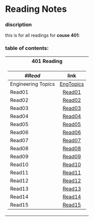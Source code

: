 # Reading Notes
### discription
this is for all readings for **couse 401**: <br />
### table of contents: <br />
<table>
<tr><th>401 Reading</th>
<tr><td>

|  ***#Read*** |      link      |
|----------|:-------------:|
| Engineering Topics | [EngTopics](https://yousef-401-advanced-javascript.github.io/reading-notes401/EngTopics)|
| Read01 | [Read01](https://yousef-401-advanced-javascript.github.io/reading-notes401/read01) |
| Read02 | [Read02](https://yousef-401-advanced-javascript.github.io/reading-notes401/read02) |
| Read03 | [Read03](https://yousef-401-advanced-javascript.github.io/reading-notes401/read03) |
| Read04 | [Read04](https://yousef-401-advanced-javascript.github.io/reading-notes401/read04) |
| Read05 | [Read05](https://yousef-401-advanced-javascript.github.io/reading-notes401/read05Linkedlist) |
| Read06 | [Read06](https://yousef-401-advanced-javascript.github.io/reading-notes401/read06) |
| Read07 | [Read07](https://yousef-401-advanced-javascript.github.io/reading-notes401/read07) |
| Read08 | [Read08](https://yousef-401-advanced-javascript.github.io/reading-notes401/read08) |
| Read09 | [Read09](https://yousef-401-advanced-javascript.github.io/reading-notes401/read09) |
| Read10 | [Read10](https://yousef-401-advanced-javascript.github.io/reading-notes401/read10) |
| Read11 | [Read11](https://yousef-401-advanced-javascript.github.io/reading-notes401/read11) |
| Read12 | [Read12](https://yousef-401-advanced-javascript.github.io/reading-notes401/read12) |
| Read13 | [Read13](https://yousef-401-advanced-javascript.github.io/reading-notes401/read13) |
| Read14 | [Read14](https://yousef-401-advanced-javascript.github.io/reading-notes401/read14) |
| Read15 | [Read15](https://yousef-401-advanced-javascript.github.io/reading-notes401/read15) |
